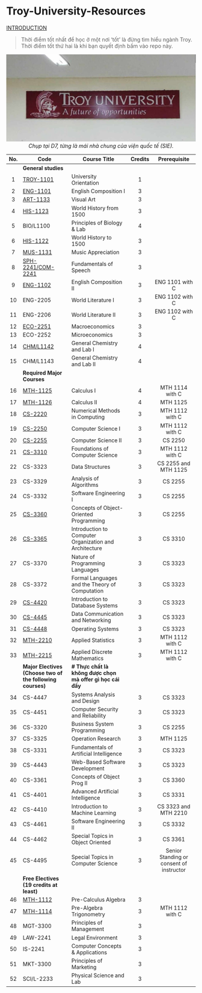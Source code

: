 # Troy-University-Resources

[INTRODUCTION]

> Thời điểm tốt nhất để học ở một nơi ‘tốt’ là đừng tìm hiểu ngành Troy.\
> Thời điểm tốt thứ hai là khi bạn quyết định bấm vào repo này.

<p align="center">
  <img src="the%20reason,%20for%20you%20-%20me%20-%20us,%20future%20trojans%20204d9622fa1980d39d31c68f0bdb5fa0/image4.jpeg" alt="image4.jpeg">
  <br>
  <em>Chụp tại D7, từng là mái nhà chung của viện quốc tế (SIE).</em>
</p>

| No. | Code                                                      | Course Title                                           | Credits | Prerequisite                             |
|:---:| --------------------------------------------------------- | ------------------------------------------------------ |:-------:|:----------------------------------------:|
|     | **General studies**                                       |                                                        |         |                                          |
| 1   | [TROY-1101]                                               | University Orientation                                 | 1       |                                          |
| 2   | [ENG-1101]                                                | English Composition I                                  | 3       |                                          |
| 3   | [ART-1133]                                                | Visual Art                                             | 3       |                                          |
| 4   | [HIS-1123]                                                | World History from 1500                                | 3       |                                          |
| 5   | BIO/L1100                                                 | Principles of Biology & Lab                            | 4       |                                          |
| 6   | [HIS-1122]                                                | World History to 1500                                  | 3       |                                          |
| 7   | [MUS-1131]                                                | Music Appreciation                                     | 3       |                                          |
| 8   | [SPH-2241/COM-2241]                                       | Fundamentals of Speech                                 | 3       |                                          |
| 9   | [ENG-1102]                                                | English Composition II                                 | 3       | ENG 1101 with C                          |
| 10  | ENG-2205                                                  | World Literature I                                     | 3       | ENG 1102 with C                          |
| 11  | ENG-2206                                                  | World Literature II                                    | 3       | ENG 1102 with C                          |
| 12  | [ECO-2251]                                                | Macroeconomics                                         | 3       |                                          |
| 13  | ECO-2252                                                  | Microeconomics                                         | 3       |                                          |
| 14  | [CHM/L1142]                                               | General Chemistry and Lab I                            | 4       |                                          |
| 15  | CHM/L1143                                                 | General Chemistry and Lab II                           | 4       |                                          |
|     | **Required Major Courses**                                |                                                        |         |                                          |
| 16  | [MTH-1125]                                                | Calculus I                                             | 4       | MTH 1114 with C                          |
| 17  | [MTH-1126]                                                | Calculus II                                            | 4       | MTH 1125                                 |
| 18  | [CS-2220]                                                 | Numerical Methods in Computing                         | 3       | MTH 1112 with C                          |
| 19  | [CS-2250]                                                 | Computer Science I                                     | 3       | MTH 1112 with C                          |
| 20  | [CS-2255]                                                 | Computer Science II                                    | 3       | CS 2250                                  |
| 21  | [CS-3310]                                                 | Foundations of Computer Science                        | 3       | MTH 1112 with C                          |
| 22  | CS-3323                                                   | Data Structures                                        | 3       | CS 2255 and MTH 1125                     |
| 23  | CS-3329                                                   | Analysis of Algorithms                                 | 3       | CS 2255                                  |
| 24  | CS-3332                                                   | Software Engineering I                                 | 3       | CS 2255                                  |
| 25  | [CS-3360]                                                 | Concepts of Object-Oriented Programming                | 3       | CS 2255                                  |
| 26  | [CS-3365]                                                 | Introduction to Computer Organization and Architecture | 3       | CS 3310                                  |
| 27  | CS-3370                                                   | Nature of Programming Languages                        | 3       | CS 3323                                  |
| 28  | CS-3372                                                   | Formal Languages and the Theory of Computation         | 3       | CS 3323                                  |
| 29  | [CS-4420]                                                 | Introduction to Database Systems                       | 3       | CS 3323                                  |
| 30  | [CS-4445]                                                 | Data Communication and Networking                      | 3       | CS 3323                                  |
| 31  | [CS-4448]                                                 | Operating Systems                                      | 3       | CS 3323                                  |
| 32  | [MTH-2210]                                                | Applied Statistics                                     | 3       | MTH 1112 with C                          |
| 33  | [MTH-2215]                                                | Applied Discrete Mathematics                           | 3       | MTH 1112 with C                          |
|     | **Major Electives (Choose two of the following courses)** | **# Thực chất là không được chọn mà offer gì học cái đấy**                                                  |
| 34  | CS-4447                                                   | Systems Analysis and Design                            | 3       | CS 3323                                  |
| 35  | CS-4451                                                   | Computer Security and Reliability                      | 3       | CS 3323                                  |
| 36  | CS-3320                                                   | Business System Programming                            | 3       | CS 2255                                  |
| 37  | CS-3325                                                   | Operation Research                                     | 3       | MTH 1125                                 |
| 38  | CS-3331                                                   | Fundamentals of Artificial Intelligence                | 3       | CS 3323                                  |
| 39  | CS-4443                                                   | Web-Based Software Development                         | 3       | CS 3323                                  |
| 40  | CS-3361                                                   | Concepts of Object Prog II                             | 3       | CS 3360                                  |
| 41  | CS-4401                                                   | Advanced Artificial Intelligence                       | 3       | CS 3331                                  |
| 42  | CS-4410                                                   | Introduction to Machine Learning                       | 3       | CS 3323 and MTH 2210                     |
| 43  | CS-4461                                                   | Software Engineering II                                | 3       | CS 3332                                  |
| 44  | CS-4462                                                   | Special Topics in Object Oriented                      | 3       | CS 3361                                  |
| 45  | CS-4495                                                   | Special Topics in Computer Science                     | 3       | Senior Standing or consent of instructor |
|     | **Free Electives (19 credits at least)**                  |                                                        |         |                                          |
| 46  | [MTH-1112]                                                | Pre-Calculus Algebra                                   | 3       |                                          |
| 47  | [MTH-1114]                                                | Pre-Algebra Trigonometry                               | 3       | MTH 1112 with C                          |
| 48  | MGT-3300                                                  | Principles of Management                               | 3       |                                          |
| 49  | LAW-2241                                                  | Legal Environment                                      | 3       |                                          |
| 50  | IS-2241                                                   | Computer Concepts & Applications                       | 3       |                                          |
| 51  | MKT-3300                                                  | Principles of Marketing                                | 3       |                                          |
| 52  | SCI/L-2233                                                | Physical Science and Lab                               | 3       |                                          |

[INTRODUCTION]: ./introduction.md/

[ENG-1102]: ./ENG1102/

[MTH-1112]: ./MTH112/

[MTH-1114]: ./MTH1114/

[MTH-1125]: ./MTH1125-1126-Calculus/

[MTH-1126]: ./MTH1125-1126-Calculus/

[HIS-1122]: ./HIS122-123/

[CS-3365]: ./CS365/

[CS-4445]: ./CS445/

[CS-4448]: ./CS4448/

[TROY-1101]: ./TROY101/

[MTH-2215]: ./MTH2215/

[MTH-2210]: ./MTH210/

[SPH-2241/COM-2241]: ./SPH241/

[CHM/L1142]: ./CHML142/

[CS-2255]: ./CS256/

[ART-1133]: ./ART133/

[ENG-1101]: ./ENG1101/

[MUS-1131]: ./MUS131/

[ECO-2251]: ./ECO251/

[CS-3310]: ./CS310/

[CS-2250]: ./CS255/

[CS-2220]: ./CS2220/

[HIS-1123]: ./HIS122-123/

[CS-4420]: ./CS420/

[CS-3360]: ./CS360/
